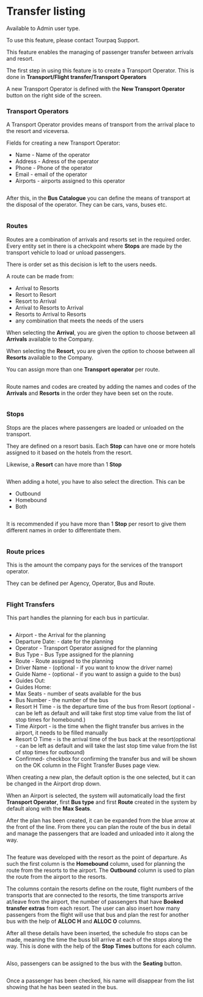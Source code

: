 # Transfer listing

Available to Admin user type.

To use this feature, please contact Tourpaq Support.

This feature enables the managing of passenger transfer between arrivals and resort.

The first step in using this feature is to create a Transport Operator. This is done in **Transport/Flight transfer/Transport Operators**

A new Transport Operator is defined with the **New Transport Operator** button on the right side of the screen.

### Transport Operators​ <a href="#transport-operators" id="transport-operators"></a>

A Transport Operator provides means of transport from the arrival place to the resort and viceversa.

Fields for creating a new Transport Operator:

* Name - Name of the operator
* Address - Adress of the operator
* Phone - Phone of the operator
* Email - email of the operator
* Airports - airports assigned to this operator

<figure><img src="../.gitbook/assets/image (8) (1) (1) (1) (1) (1) (1) (1).png" alt=""><figcaption></figcaption></figure>

After this, in the **Bus Catalogue** you can define the means of transport at the disposal of the operator. They can be cars, vans, buses etc.

<figure><img src="../.gitbook/assets/image (9) (1) (1) (1) (1) (1) (1).png" alt=""><figcaption></figcaption></figure>

### Routes​ <a href="#routes" id="routes"></a>

Routes are a combination of arrivals and resorts set in the required order. Every entity set in there is a checkpoint where **Stops** are made by the transport vehicle to load or unload passengers.

There is order set as this decision is left to the users needs.

A route can be made from:

* Arrival to Resorts
* Resort to Resort
* Resort to Arrival
* Arrival to Resorts to Arrival
* Resorts to Arrival to Resorts
* any combination that meets the needs of the users

When selecting the **Arrival**, you are given the option to choose between all **Arrivals** available to the Company.

When selecting the **Resort**, you are given the option to choose between all **Resorts** available to the Company.

You can assign more than one **Transport operator** per route.

<figure><img src="../.gitbook/assets/image (10) (1) (1) (1) (1) (1) (1).png" alt=""><figcaption></figcaption></figure>

Route names and codes are created by adding the names and codes of the **Arrivals** and **Resorts** in the order they have been set on the route.

<figure><img src="../.gitbook/assets/image (11) (1) (1) (1) (1) (1) (1).png" alt=""><figcaption></figcaption></figure>

### Stops​ <a href="#stops" id="stops"></a>

Stops are the places where passengers are loaded or unloaded on the transport.

They are defined on a resort basis. Each **Stop** can have one or more hotels assigned to it based on the hotels from the resort.

Likewise, a **Resort** can have more than 1 **Stop**

<figure><img src="../.gitbook/assets/image (12) (1) (1) (1) (1) (1) (1).png" alt=""><figcaption></figcaption></figure>

When adding a hotel, you have to also select the direction. This can be

* Outbound
* Homebound
* Both

<figure><img src="../.gitbook/assets/image (13) (1) (1) (1) (1) (1).png" alt=""><figcaption></figcaption></figure>

It is recommended if you have more than 1 **Stop** per resort to give them different names in order to differentiate them.

<figure><img src="../.gitbook/assets/image (14) (1) (1) (1) (1) (1).png" alt=""><figcaption></figcaption></figure>

### Route prices​ <a href="#route-prices" id="route-prices"></a>

This is the amount the company pays for the services of the transport operator.

They can be defined per Agency, Operator, Bus and Route.

<figure><img src="../.gitbook/assets/image (15) (1) (1) (1) (1) (1).png" alt=""><figcaption></figcaption></figure>

### Flight Transfers​ <a href="#flight-transfers" id="flight-transfers"></a>

This part handles the planning for each bus in particular.

<figure><img src="../.gitbook/assets/image (16) (1) (1) (1) (1) (1).png" alt=""><figcaption></figcaption></figure>

* Airport - the Arrival for the planning
* Departure Date: - date for the planning
* Operator - Transport Operator assigned for the planning
* Bus Type - Bus Type assigned for the planning
* Route - Route assigned to the planning
* Driver Name - (optional - if you want to know the driver name)
* Guide Name - (optional - if you want to assign a guide to the bus)
* Guides Out:
* Guides Home:
* Max Seats - number of seats available for the bus
* Bus Number - the number of the bus
* Resort H Time - is the departure time of the bus from Resort (optional - can be left as default and will take first stop time value from the list of stop times for homebound.)
* Time Airport - is the time when the flight transfer bus arrives in the airport, it needs to be filled manually
* Resort O Time - is the arrival time of the bus back at the resort(optional - can be left as default and will take the last stop time value from the list of stop times for outbound)
* Confirmed- checkbox for confirming the transfer bus and will be shown on the OK column in the Flight Transfer Buses page view.

When creating a new plan, the default option is the one selected, but it can be changed in the Airport drop down.

When an Airport is selected, the system will automatically load the first **Transport Operator**, first **Bus type** and first **Route** created in the system by default along with the **Max Seats**.

After the plan has been created, it can be expanded from the blue arrow at the front of the line. From there you can plan the route of the bus in detail and manage the passengers that are loaded and unloaded into it along the way.

<figure><img src="../.gitbook/assets/image (17) (1) (1) (1) (1) (1).png" alt=""><figcaption></figcaption></figure>

The feature was developed with the resort as the point of departure. As such the first column is the **Homebound** column, used for planning the route from the resorts to the airport. The **Outbound** column is used to plan the route from the airport to the resorts.

The columns contain the resorts define on the route, flight numbers of the transports that are connected to the resorts, the time transports arrive at/leave from the airport, the number of passengers that have **Booked transfer extras** from each resort. The user can also insert how many passengers from the flight will use that bus and plan the rest for another bus with the help of **ALLOC H** and **ALLOC O** columns.

After all these details have been inserted, the schedule fro stops can be made, meaning the time the buss bill arrive at each of the stops along the way. This is done with the help of the **Stop Times** buttons for each column.

<figure><img src="../.gitbook/assets/image (19) (1) (1) (1) (1).png" alt=""><figcaption></figcaption></figure>

Also, passengers can be assigned to the bus with the **Seating** button.

<figure><img src="../.gitbook/assets/image (20) (1) (1) (1) (1).png" alt=""><figcaption></figcaption></figure>

Once a passenger has been checked, his name will disappear from the list showing that he has been seated in the bus.
